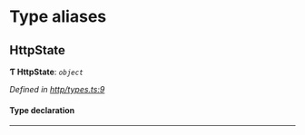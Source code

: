 

# Type aliases

<a id="httpstate"></a>

##  HttpState

**Ƭ HttpState**: *`object`*

*Defined in [http/types.ts:9](https://github.com/polkadot-js/api/blob/bb7a5ac/packages/rpc-provider/src/http/types.ts#L9)*

#### Type declaration

___

